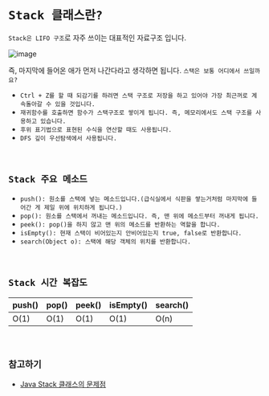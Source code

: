 # `Stack 클래스란?`

`Stack은 LIFO 구조`로 자주 쓰이는 대표적인 자료구조 입니다. 

![image](https://user-images.githubusercontent.com/45676906/105798273-22b6a500-5fd5-11eb-80a7-4d374800bc09.png)

즉, 마지막에 들어온 애가 먼저 나간다라고 생각하면 됩니다. `스택은 보통 어디에서 쓰일까요?`

- `Ctrl + Z를 할 때 되감기를 하려면 스택 구조로 저장을 하고 있어야 가장 최근꺼로 계속돌아갈 수 있을 것입니다.`
- `재귀함수를 호출하면 함수가 스택구조로 쌓이게 됩니다. 즉, 메모리에서도 스택 구조를 사용하고 있습니다.`
- `후위 표기법으로 표현된 수식을 연산할 때도 사용됩니다.`
- `DFS 깊이 우선탐색에서 사용됩니다.`

<br>

## `Stack 주요 메소드`

- `push(): 원소를 스택에 넣는 메소드입니다.(급식실에서 식판을 쌓는거처럼 마지막에 들어간 게 제일 위에 위치하게 됩니다.)`
- `pop(): 원소를 스택에서 꺼내는 메소드입니다. 즉, 맨 위에 메소드부터 꺼내게 됩니다.`
- `peek(): pop()을 하지 않고 맨 위의 메소드를 반환하는 역할을 합니다.`
- `isEmpty(): 현재 스택이 비어있는지 안비어있는지 true, false로 반환합니다.`
- `search(Object o): 스택에 해당 객체의 위치를 반환합니다.`

<br>

## `Stack 시간 복잡도`

|push()|pop()|peek()|isEmpty()|search()|
|------|-----|-----|-----|-----|
|O(1)|O(1)|O(1)|O(1)|O(n)|

<br>

## `참고하기`

- [Java Stack 클래스의 문제점](https://github.com/wjdrbs96/Today-I-Learn/blob/master/Java/Collection/Stack%20%ED%81%B4%EB%9E%98%EC%8A%A4%EB%9E%80%3F.md)